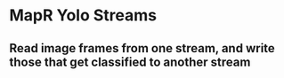 # MapR Yolo Streams
Read image frames from one stream, and write those that get classified to another stream
------------
